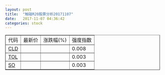 ```yaml
---
layout: post
title:  "触碰R20股票分析20171107"
date:   2017-11-07 04:36:42
categories: stock
---
```

<script type="text/javascript">
var stockList = []
stockList.push('gb_cld');
stockList.push('gb_tol');
stockList.push('gb_so');
</script>

<table border="1">
 <tr>
 <td>代码</td>
  <td>最新价</td>
  <td>涨跌幅(%)</td>
 <td>强度指数</td>
</tr>
  <tr id="cld"><td><a href="http://stock.finance.sina.com.cn/usstock/quotes/CLD.html" target="_blank">CLD</a></td><td></td><td></td><td>0.008</td></tr>
  <tr id="tol"><td><a href="http://stock.finance.sina.com.cn/usstock/quotes/TOL.html" target="_blank">TOL</a></td><td></td><td></td><td>0.003</td></tr>
  <tr id="so"><td><a href="http://stock.finance.sina.com.cn/usstock/quotes/SO.html" target="_blank">SO</a></td><td></td><td></td><td>0.003</td></tr>
</table>
